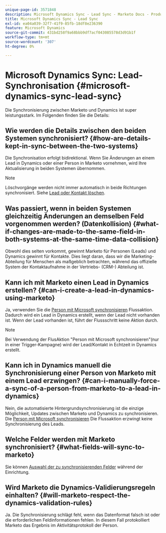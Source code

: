 ```yaml
---
unique-page-id: 3571848
description: Microsoft Dynamics Sync - Lead Sync - Marketo Docs - Produktdokumentation
title: Microsoft Dynamics Sync - Lead Sync
exl-id: ea04a039-32f7-41f9-85fb-18df8e236390
feature: Microsoft Dynamics
source-git-commit: 431bd258f9a68bbb9df7acf043085578d3d91b1f
workflow-type: tm+mt
source-wordcount: '307'
ht-degree: 0%

---
```


# Microsoft Dynamics Sync: Lead-Synchronisation {#microsoft-dynamics-sync-lead-sync}

Die Synchronisierung zwischen Marketo und Dynamics ist super leistungsstark. Im Folgenden finden Sie die Details:

## Wie werden die Details zwischen den beiden Systemen synchronisiert? {#how-are-details-kept-in-sync-between-the-two-systems}

Die Synchronisation erfolgt bidirektional. Wenn Sie Änderungen an einem Lead in Dynamics oder einer Person in Marketo vornehmen, wird Ihre Aktualisierung in beiden Systemen übernommen.

>[!NOTE]
>
>Löschvorgänge werden nicht immer automatisch in beide Richtungen synchronisiert. Siehe [Lead oder Kontakt löschen](/help/marketo/product-docs/crm-sync/microsoft-dynamics-sync/deleting-a-lead-or-contact.md).

## Was passiert, wenn in beiden Systemen gleichzeitig Änderungen an demselben Feld vorgenommen werden? (Datenkollision) {#what-if-changes-are-made-to-the-same-field-in-both-systems-at-the-same-time-data-collision}

Obwohl dies selten vorkommt, gewinnt Marketo für Personen (Leads) und Dynamics gewinnt für Kontakte. Dies liegt daran, dass wir die Marketing-Abteilung für Menschen als maßgeblich betrachten, während das offizielle System der Kontaktaufnahme in der Vertriebs- (CRM-) Abteilung ist.

## Kann ich mit Marketo einen Lead in Dynamics erstellen? {#can-i-create-a-lead-in-dynamics-using-marketo}

Ja, verwenden Sie die [Person mit Microsoft synchronisieren](/help/marketo/product-docs/core-marketo-concepts/smart-campaigns/microsoft-dynamics-flow-actions/sync-person-to-microsoft.md) Flussaktion. Dadurch wird ein Lead in Dynamics erstellt, wenn der Lead nicht vorhanden ist. Wenn der Lead vorhanden ist, führt der Flussschritt keine Aktion durch.

>[!NOTE]
>
>Bei Verwendung der FlusAktion &quot;Person mit Microsoft synchronisieren&quot;(nur in einer Trigger-Kampagne) wird der Lead/Kontakt in Echtzeit in Dynamics erstellt.

## Kann ich in Dynamics manuell die Synchronisierung einer Person von Marketo mit einem Lead erzwingen? {#can-i-manually-force-a-sync-of-a-person-from-marketo-to-a-lead-in-dynamics}

Nein, die automatisierte Hintergrundsynchronisierung ist die einzige Möglichkeit, Updates zwischen Marketo und Dynamics zu synchronisieren. Die [Person mit Microsoft synchronisieren](/help/marketo/product-docs/core-marketo-concepts/smart-campaigns/microsoft-dynamics-flow-actions/sync-person-to-microsoft.md) Die Flussaktion erzwingt keine Synchronisierung des Leads.

## Welche Felder werden mit Marketo synchronisiert? {#what-fields-will-sync-to-marketo}

Sie können [Auswahl der zu synchronisierenden Felder](/help/marketo/product-docs/crm-sync/microsoft-dynamics-sync/sync-setup/microsoft-dynamics-365-with-ropc-connection/step-4-of-4-connect.md#select-fields-to-sync) während der Einrichtung.

## Wird Marketo die Dynamics-Validierungsregeln einhalten? {#will-marketo-respect-the-dynamics-validation-rules}

Ja. Die Synchronisierung schlägt fehl, wenn das Datenformat falsch ist oder die erforderlichen Feldinformationen fehlen. In diesem Fall protokolliert Marketo das Ergebnis im Aktivitätsprotokoll der Person.
